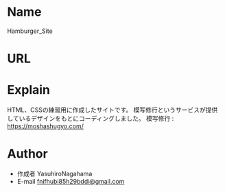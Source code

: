 # Name

Hamburger_Site

# URL



# Explain

HTML、CSSの練習用に作成したサイトです。
模写修行というサービスが提供しているデザインをもとにコーディングしました。
模写修行 : https://moshashugyo.com/

# Author

* 作成者 YasuhiroNagahama
* E-mail fnifhubi85h29bddi@gmail.com
